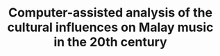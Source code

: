 ---
id: malaiische-musik
title: "Computer-assisted analysis of the cultural influences on Malay music in the 20th century"
title_project: "Computer-assisted analysis of the cultural influences on Malay music in the 20th century"
title_short: "Malaiische Musik"
period: "Apr 23 – Mar 24 (12 months)" 
round: "2"
lecture2go: "66909"
uhh_url: "https://www.hcl.uni-hamburg.de/ddlitlab/data-literacy-studierendenprojekte/zweite-foerderrunde/malaiische-musik.html"
students: "Gerrit Wendt, Leon Woltermann"
mentor: "Dr. Elsa Clavé"
text: |
    Our project aims to better understand processes of cultural exchange using popular music from Malaysia and Indonesia as an example. Why do we focus on music from this region? Indonesia and Malaysia belong to a geographical area often referred to collectively as the Malay world due to their cultural similarities. At the same time, this area is characterized by a high degree of cultural diversity, which is particularly reflected in the regional music. This music has developed through centuries of mixing regional traditions and supra-regional influences.

    Our goal is to use computational methods to understand the complex composition of diverse influences that make up Malay music. We draw on previous research that has identified Indian, Arabic, Chinese, and Western music as key influences on Malay music. Based on this, we want to examine the extent to which these diverse cultural influences can be understood using modern methods of musical signal processing. We focus on popular music of the 20th century, as this is particularly representative of the interweaving of diverse cultural influences in the region. In summary, we aim to examine the extent to which Malay music shares similarities with these assumed influences with regard to various musical parameters.

    The implementation of our project comprises several steps. The starting point is the collection, archiving, and digitization of musical recordings, primarily in the form of vinyl records, compact cassettes, and CDs. We analyze the resulting audio files using the Computational Music and Sound Archiving (CoMSAr), a digital signal processing system developed at the Institute for Systematic Musicology at the University of Hamburg. CoMSAr uses various algorithms to sort audio files according to similarity based on various musical parameters such as loudness, timbre, or musical mood. The analysis results are visualized in the form of self-organizing maps (also called Kohonen maps), which represent high-dimensional data in a topographical map. This form of data visualization allows us to identify commonalities between different types of music that the human ear alone cannot necessarily identify.

    In doing so, we bring together various disciplines and research fields that have previously been determined to varying degrees by computational methods. We aim to expand the research field of Southeast Asian studies through new computational approaches to systematic musicology. In our opinion, humanities-related questions offer particularly promising interdisciplinary applications for computational methods. These approaches can provide new insights, particularly for research into cultural transformation processes using music.

image: "https://www.hcl.uni-hamburg.de/17274624/mufid-majnun-tglukaliyre-unsplash-733x414-63504a2bb22b619e9913b03607d1db4d7adf04ba.jpg"
image_credit: "Mufid Manjun / unsplash"
---